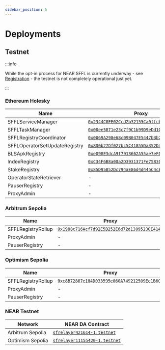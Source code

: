 ```yaml
---
sidebar_position: 5
---
```


# Deployments

## Testnet

:::info

While the opt-in process for NEAR SFFL is currently underway - see
[Registration](./operator/registration) - the testnet is not completely
operational just yet.

:::

### Ethereum Holesky

| Name                          | Proxy                                                                                                                           | Implementation                                                                                                                  |
| ----------------------------- | ------------------------------------------------------------------------------------------------------------------------------- | ------------------------------------------------------------------------------------------------------------------------------- |
| SFFLServiceManager            | [`0x2344C0FE02Ccd2b32155Ca0ffcb1978a6d96a552`](https://holesky.etherscan.io/address/0x2344C0FE02Ccd2b32155Ca0ffcb1978a6d96a552) | [`0x750954a384174dF80446D97eBbCaE6E1A084DE6E`](https://holesky.etherscan.io/address/0x750954a384174dF80446D97eBbCaE6E1A084DE6E) |
| SFFLTaskManager               | [`0x00ee5871e23c7f9C1b99D9eDd1Cf022772a604FD`](https://holesky.etherscan.io/address/0x00ee5871e23c7f9C1b99D9eDd1Cf022772a604FD) | [`0xE4942E6a0744C69E9E14263e5366E30A702e137E`](https://holesky.etherscan.io/address/0xE4942E6a0744C69E9E14263e5366E30A702e137E) |
| SFFLRegistryCoordinator       | [`0x0069A298e68c09B047E5447b3b762E42114a99a2`](https://holesky.etherscan.io/address/0x0069A298e68c09B047E5447b3b762E42114a99a2) | [`0x0edB96Ff10864E4fdC2Ea74bfd6B707d3847Ce3D`](https://holesky.etherscan.io/address/0x0edB96Ff10864E4fdC2Ea74bfd6B707d3847Ce3D) |
| SFFLOperatorSetUpdateRegistry | [`0x8D0b27Df027bc5C41855Da352Da4B5B2C406c1F0`](https://holesky.etherscan.io/address/0x8D0b27Df027bc5C41855Da352Da4B5B2C406c1F0) | [`0xA1585A624E8B7da1c15D16B007FA5a2A4504681D`](https://holesky.etherscan.io/address/0xA1585A624E8B7da1c15D16B007FA5a2A4504681D) |
| BLSApkRegistry                | [`0xe098E3dcA9f7913662A55ae7eF0B74fa987628f0`](https://holesky.etherscan.io/address/0xe098E3dcA9f7913662A55ae7eF0B74fa987628f0) | [`0x86234647eBB7701002f1a26027e9645BadEF0010`](https://holesky.etherscan.io/address/0x86234647eBB7701002f1a26027e9645BadEF0010) |
| IndexRegistry                 | [`0xC34F6B8a00a2D3931371Fe75830260B6bcBf9BDB`](https://holesky.etherscan.io/address/0xC34F6B8a00a2D3931371Fe75830260B6bcBf9BDB) | [`0x92C398BE767A420f29a19A9F73A59D07e6169037`](https://holesky.etherscan.io/address/0x92C398BE767A420f29a19A9F73A59D07e6169037) |
| StakeRegistry                 | [`0x85D95052Dc794aE86d4d445C4c8d52D9a49Fa3e2`](https://holesky.etherscan.io/address/0x85D95052Dc794aE86d4d445C4c8d52D9a49Fa3e2) | [`0xae16156Ad88dd384963E64A0cEe6101F4F69A276`](https://holesky.etherscan.io/address/0xae16156Ad88dd384963E64A0cEe6101F4F69A276) |
| OperatorStateRetriever        | -                                                                                                                               | [`0x729273700C0a8717Cf2Dd93Ced664902882d476b`](https://holesky.etherscan.io/address/0x729273700C0a8717Cf2Dd93Ced664902882d476b) |
| PauserRegistry                | -                                                                                                                               | [`0xb644FA287736c3765EF76aD554446329ab7Eb849`](https://holesky.etherscan.io/address/0xb644FA287736c3765EF76aD554446329ab7Eb849) |
| ProxyAdmin                    | -                                                                                                                               | [`0x7116696AC76968743ed8b62E32B1a9Da627a815E`](https://holesky.etherscan.io/address/0x7116696AC76968743ed8b62E32B1a9Da627a815E) |

### Arbitrum Sepolia

| Name               | Proxy                                                                                                                          | Implementation                                                                                                                 |
| ------------------ | ------------------------------------------------------------------------------------------------------------------------------ | ------------------------------------------------------------------------------------------------------------------------------ |
| SFFLRegistryRollup | [`0x1988c716Acf7d92E5B252E6d72d13095230E4142`](https://sepolia.arbiscan.io/address/0x1988c716Acf7d92E5B252E6d72d13095230E4142) | [`0x8919867ca8E87052EB0C8c247B557b8cE3809fFB`](https://sepolia.arbiscan.io/address/0x8919867ca8E87052EB0C8c247B557b8cE3809fFB) |
| ProxyAdmin         | -                                                                                                                              | [`0xc4E5F72B362c6ea70317D9f43905182099Db8aeD`](https://sepolia.arbiscan.io/address/0xc4E5F72B362c6ea70317D9f43905182099Db8aeD) |
| PauserRegistry     | -                                                                                                                              | [`0xad7E2A061E2eB8c73cF62E43f276d86d27678363`](https://sepolia.arbiscan.io/address/0xad7E2A061E2eB8c73cF62E43f276d86d27678363) |

### Optimism Sepolia

| Name               | Proxy                                                                                                                                    | Implementation                                                                                                                           |
| ------------------ | ---------------------------------------------------------------------------------------------------------------------------------------- | ---------------------------------------------------------------------------------------------------------------------------------------- |
| SFFLRegistryRollup | [`0xc8B72887e184D033595e060A749212509Ec1B6C8`](https://sepolia-optimism.etherscan.io/address/0xc8B72887e184D033595e060A749212509Ec1B6C8) | [`0x254cfb4b4306CA87494d78C9d6Ce06D61dB3d464`](https://sepolia-optimism.etherscan.io/address/0x254cfb4b4306CA87494d78C9d6Ce06D61dB3d464) |
| ProxyAdmin         | -                                                                                                                                        | [`0x7D8d41b1b983b720a3970cA5902c5381cB36b098`](https://sepolia-optimism.etherscan.io/address/0x7D8d41b1b983b720a3970cA5902c5381cB36b098) |
| PauserRegistry     | -                                                                                                                                        | [`0xA782B1fc36666964a544a64F5559bf6aA75E73C0`](https://sepolia-optimism.etherscan.io/address/0xA782B1fc36666964a544a64F5559bf6aA75E73C0) |

### NEAR Testnet

| Network          | NEAR DA Contract                                                                                   |
| ---------------- | -------------------------------------------------------------------------------------------------- |
| Arbitrum Sepolia | [`sfrelayer421614-1.testnet`](https://testnet.nearblocks.io/address/sfrelayer421614-1.testnet)     |
| Optimism Sepolia | [`sfrelayer11155420-1.testnet`](https://testnet.nearblocks.io/address/sfrelayer11155420-1.testnet) |
